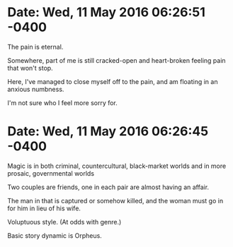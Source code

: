 # Date: Wed, 11 May 2016 06:26:51 -0400

The pain is eternal.

Somewhere, part of me is still cracked-open and heart-broken feeling pain that won't stop.

Here, I've managed to close myself off to the pain, and am floating in an anxious numbness.

I'm not sure who I feel more sorry for.

# Date: Wed, 11 May 2016 06:26:45 -0400

Magic is in both criminal, countercultural, black-market worlds and in more prosaic, governmental worlds

Two couples are friends, one in each pair are almost having an affair.

The man in that is captured or somehow killed, and the woman must go in for him in lieu of his wife.

Voluptuous style. (At odds with genre.)

Basic story dynamic is Orpheus.

